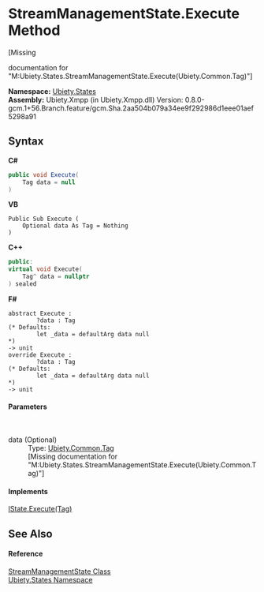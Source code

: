 # StreamManagementState.Execute Method 
 

\[Missing <summary> documentation for "M:Ubiety.States.StreamManagementState.Execute(Ubiety.Common.Tag)"\]

**Namespace:**&nbsp;<a href="20b8e647-a51d-e28e-4067-8a55aba73e08">Ubiety.States</a><br />**Assembly:**&nbsp;Ubiety.Xmpp (in Ubiety.Xmpp.dll) Version: 0.8.0-gcm.1+56.Branch.feature/gcm.Sha.2aa504b079a34ee9f292986d1eee01aef5298a91

## Syntax

**C#**<br />
``` C#
public void Execute(
	Tag data = null
)
```

**VB**<br />
``` VB
Public Sub Execute ( 
	Optional data As Tag = Nothing
)
```

**C++**<br />
``` C++
public:
virtual void Execute(
	Tag^ data = nullptr
) sealed
```

**F#**<br />
``` F#
abstract Execute : 
        ?data : Tag 
(* Defaults:
        let _data = defaultArg data null
*)
-> unit 
override Execute : 
        ?data : Tag 
(* Defaults:
        let _data = defaultArg data null
*)
-> unit 
```


#### Parameters
&nbsp;<dl><dt>data (Optional)</dt><dd>Type: <a href="aeb92aed-6e13-96e4-f864-d26234a205c1">Ubiety.Common.Tag</a><br />\[Missing <param name="data"/> documentation for "M:Ubiety.States.StreamManagementState.Execute(Ubiety.Common.Tag)"\]</dd></dl>

#### Implements
<a href="8a544e00-3b66-b849-1e5f-3ff523769af3">IState.Execute(Tag)</a><br />

## See Also


#### Reference
<a href="888fd2aa-faa8-5c6a-f46f-3dab992b7b62">StreamManagementState Class</a><br /><a href="20b8e647-a51d-e28e-4067-8a55aba73e08">Ubiety.States Namespace</a><br />